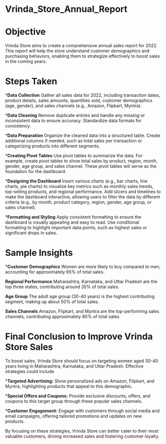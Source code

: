 # Vrinda_Store_Annual_Report

# Objective
Vrinda Store aims to create a comprehensive annual sales report for 2022. This report will help the store understand customer demographics and purchasing behaviors, enabling them to strategize effectively to boost sales in the coming years.

# Steps Taken
***Data Collection**
Gather all sales data for 2022, including transaction dates, product details, sales amounts, quantities sold, customer demographics (age, gender), and sales channels (e.g., Amazon, Flipkart, Myntra).

***Data Cleaning**
Remove duplicate entries and handle any missing or inconsistent data to ensure accuracy.
Standardize data formats for consistency.

***Data Preparation**
Organize the cleaned data into a structured table.
Create additional columns if needed, such as total sales per transaction or categorizing products into different segments.

***Creating Pivot Tables**
Use pivot tables to summarize the data. For example, create pivot tables to show total sales by product, region, month, gender, age group, and sales channel.
These pivot tables will serve as the foundation for the dashboard.

***Designing the Dashboard**
Insert various charts (e.g., bar charts, line charts, pie charts) to visualize key metrics such as monthly sales trends, top-selling products, and regional performance.
Add slicers and timelines to make the dashboard interactive, allowing users to filter the data by different criteria (e.g., by month, product category, region, gender, age group, or sales channel).

***Formatting and Styling**
Apply consistent formatting to ensure the dashboard is visually appealing and easy to read.
Use conditional formatting to highlight important data points, such as highest sales or significant drops in sales.

# Sample Insights
***Customer Demographics** Women are more likely to buy compared to men, accounting for approximately 65% of total sales.

**Regional Performance** Maharashtra, Karnataka, and Uttar Pradesh are the top three states, contributing around 35% of total sales.

**Age Group** The adult age group (30-40 years) is the highest contributing segment, making up about 50% of total sales.

**Sales Channels** Amazon, Flipkart, and Myntra are the top-performing sales channels, contributing approximately 80% of total sales.

# Final Conclusion to Improve Vrinda Store Sales
To boost sales, Vrinda Store should focus on targeting women aged 30-40 years living in Maharashtra, Karnataka, and Uttar Pradesh. Effective strategies could include

***Targeted Advertising:** Show personalized ads on Amazon, Flipkart, and Myntra, highlighting products that appeal to this demographic.

***Special Offers and Coupons:** Provide exclusive discounts, offers, and coupons to this target group through these popular sales channels.

***Customer Engagement:** Engage with customers through social media and email campaigns, offering tailored promotions and updates on new products.

By focusing on these strategies, Vrinda Store can better cater to their most valuable customers, driving increased sales and fostering customer loyalty.
